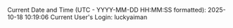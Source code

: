 Current Date and Time (UTC - YYYY-MM-DD HH:MM:SS formatted): 2025-10-18 10:19:06
Current User's Login: luckyaiman
